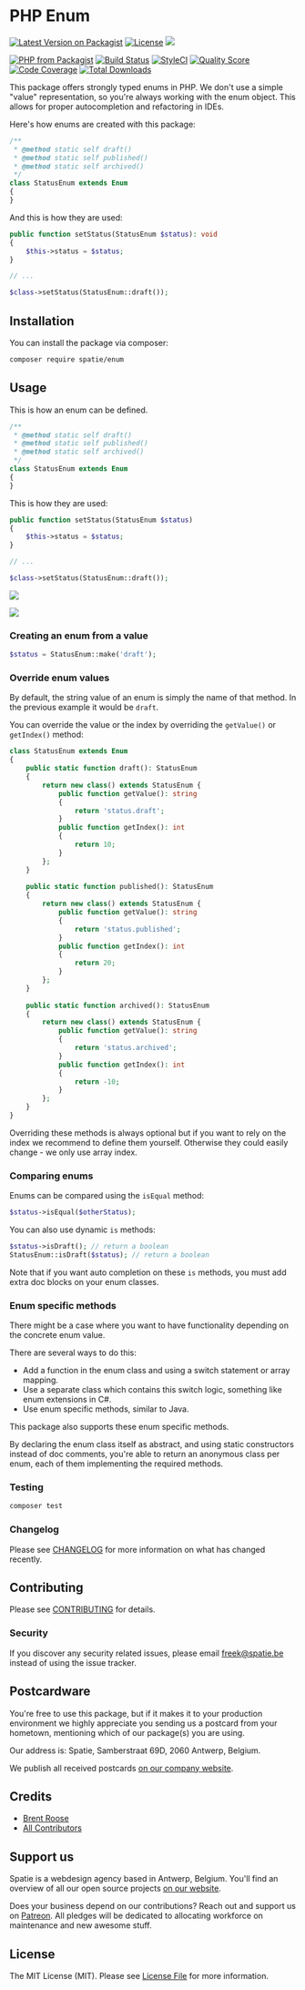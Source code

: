 # PHP Enum

[![Latest Version on Packagist](https://img.shields.io/packagist/v/spatie/enum.svg?style=for-the-badge)](https://packagist.org/packages/spatie/enum)
[![License](https://img.shields.io/github/license/spatie/enum?style=for-the-badge)](https://github.com/spatie/enum/blob/master/LICENSE.md)
![](https://img.shields.io/badge/Postcardware-%F0%9F%92%8C-197593?style=for-the-badge)

[![PHP from Packagist](https://img.shields.io/packagist/php-v/spatie/enum?style=flat-square)](https://packagist.org/packages/spatie/enum)
[![Build Status](https://img.shields.io/github/workflow/status/spatie/enum/run-tests?label=tests&style=flat-square)](https://github.com/spatie/enum/actions?query=workflow%3Arun-tests)
[![StyleCI](https://github.styleci.io/repos/169538841/shield?branch=master)](https://github.styleci.io/repos/169538841)
[![Quality Score](https://img.shields.io/scrutinizer/g/spatie/enum.svg?style=flat-square)](https://scrutinizer-ci.com/g/spatie/enum)
[![Code Coverage](https://img.shields.io/coveralls/github/spatie/enum.svg?style=flat-square)](https://coveralls.io/github/spatie/enum)
[![Total Downloads](https://img.shields.io/packagist/dt/spatie/enum.svg?style=flat-square)](https://packagist.org/packages/spatie/enum)

This package offers strongly typed enums in PHP. We don't use a simple "value" representation, so you're always working with the enum object. This allows for proper autocompletion and refactoring in IDEs.

Here's how enums are created with this package:

```php
/**
 * @method static self draft()
 * @method static self published()
 * @method static self archived()
 */
class StatusEnum extends Enum
{
}
```

And this is how they are used:

```php
public function setStatus(StatusEnum $status): void
{
    $this->status = $status;
}

// ...

$class->setStatus(StatusEnum::draft());
```

## Installation

You can install the package via composer:

```bash
composer require spatie/enum
```

## Usage

This is how an enum can be defined.

```php
/**
 * @method static self draft()
 * @method static self published()
 * @method static self archived()
 */
class StatusEnum extends Enum
{
}
```

This is how they are used:

```php
public function setStatus(StatusEnum $status)
{
    $this->status = $status;
}

// ...

$class->setStatus(StatusEnum::draft());
```

![](./docs/autocomplete.gif)

![](./docs/refactor.gif)

### Creating an enum from a value

```php
$status = StatusEnum::make('draft');
```

### Override enum values

By default, the string value of an enum is simply the name of that method. In the previous example it would be `draft`.

You can override the value or the index by overriding the `getValue()` or `getIndex()` method:

```php
class StatusEnum extends Enum
{
    public static function draft(): StatusEnum
    {
        return new class() extends StatusEnum {
            public function getValue(): string
            {
                return 'status.draft';
            }
            public function getIndex(): int
            {
                return 10;
            }
        };
    }
    
    public static function published(): StatusEnum
    {
        return new class() extends StatusEnum {
            public function getValue(): string
            {
                return 'status.published';
            }
            public function getIndex(): int
            {
                return 20;
            }
        };
    }
    
    public static function archived(): StatusEnum
    {
        return new class() extends StatusEnum {
            public function getValue(): string
            {
                return 'status.archived';
            }
            public function getIndex(): int
            {
                return -10;
            }
        };
    }
}
```

Overriding these methods is always optional but if you want to rely on the index we recommend to define them yourself. Otherwise they could easily change - we only use array index.

### Comparing enums

Enums can be compared using the `isEqual` method:

```php
$status->isEqual($otherStatus);
```

You can also use dynamic `is` methods:

```php
$status->isDraft(); // return a boolean
StatusEnum::isDraft($status); // return a boolean
```

Note that if you want auto completion on these `is` methods, you must add extra doc blocks on your enum classes. 

### Enum specific methods

There might be a case where you want to have functionality depending on the concrete enum value.

There are several ways to do this:

- Add a function in the enum class and using a switch statement or array mapping.
- Use a separate class which contains this switch logic, something like enum extensions in C#.
- Use enum specific methods, similar to Java. 

This package also supports these enum specific methods. 

By declaring the enum class itself as abstract, and using static constructors instead of doc comments, you're able to return an anonymous class per enum, each of them implementing the required methods.

### Testing

``` bash
composer test
```

### Changelog

Please see [CHANGELOG](CHANGELOG.md) for more information on what has changed recently.

## Contributing

Please see [CONTRIBUTING](CONTRIBUTING.md) for details.

### Security

If you discover any security related issues, please email freek@spatie.be instead of using the issue tracker.

## Postcardware

You're free to use this package, but if it makes it to your production environment we highly appreciate you sending us a postcard from your hometown, mentioning which of our package(s) you are using.

Our address is: Spatie, Samberstraat 69D, 2060 Antwerp, Belgium.

We publish all received postcards [on our company website](https://spatie.be/en/opensource/postcards).

## Credits

- [Brent Roose](https://github.com/brendt)
- [All Contributors](../../contributors)

## Support us

Spatie is a webdesign agency based in Antwerp, Belgium. You'll find an overview of all our open source projects [on our website](https://spatie.be/opensource).

Does your business depend on our contributions? Reach out and support us on [Patreon](https://www.patreon.com/spatie). 
All pledges will be dedicated to allocating workforce on maintenance and new awesome stuff.

## License

The MIT License (MIT). Please see [License File](LICENSE.md) for more information.
